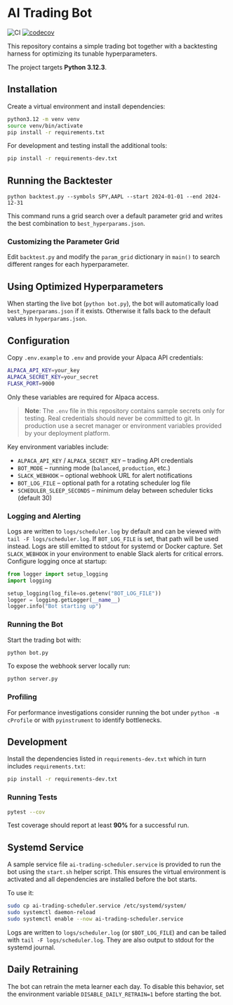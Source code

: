 # AI Trading Bot
![CI](https://github.com/dmorazzini23/ai-trading-bot/actions/workflows/python-app.yml/badge.svg)
[![codecov](https://codecov.io/gh/dmorazzini23/ai-trading-bot/branch/main/graph/badge.svg)](https://codecov.io/gh/dmorazzini23/ai-trading-bot)

This repository contains a simple trading bot together with a backtesting
harness for optimizing its tunable hyperparameters.

The project targets **Python 3.12.3**.

## Installation

Create a virtual environment and install dependencies:

```bash
python3.12 -m venv venv
source venv/bin/activate
pip install -r requirements.txt
```

For development and testing install the additional tools:

```bash
pip install -r requirements-dev.txt
```

## Running the Backtester

```
python backtest.py --symbols SPY,AAPL --start 2024-01-01 --end 2024-12-31
```

This command runs a grid search over a default parameter grid and writes the best
combination to `best_hyperparams.json`.

### Customizing the Parameter Grid

Edit `backtest.py` and modify the `param_grid` dictionary in `main()` to search
different ranges for each hyperparameter.

## Using Optimized Hyperparameters

When starting the live bot (`python bot.py`), the bot will automatically load
`best_hyperparams.json` if it exists. Otherwise it falls back to the default
values in `hyperparams.json`.

## Configuration

Copy `.env.example` to `.env` and provide your Alpaca API credentials:

```bash
ALPACA_API_KEY=your_key
ALPACA_SECRET_KEY=your_secret
FLASK_PORT=9000
```

Only these variables are required for Alpaca access.

> **Note**: The `.env` file in this repository contains sample secrets only for
> testing. Real credentials should never be committed to git. In production use
> a secret manager or environment variables provided by your deployment
> platform.

Key environment variables include:

- `ALPACA_API_KEY` / `ALPACA_SECRET_KEY` – trading API credentials
- `BOT_MODE` – running mode (`balanced`, `production`, etc.)
- `SLACK_WEBHOOK` – optional webhook URL for alert notifications
- `BOT_LOG_FILE` – optional path for a rotating scheduler log file
- `SCHEDULER_SLEEP_SECONDS` – minimum delay between scheduler ticks (default 30)

### Logging and Alerting

Logs are written to `logs/scheduler.log` by default and can be viewed with
`tail -F logs/scheduler.log`. If `BOT_LOG_FILE` is set, that path will be used
instead. Logs are still emitted to stdout for systemd or Docker capture.
Set `SLACK_WEBHOOK` in your environment to enable Slack alerts for critical
errors. Configure logging once at startup:

```python
from logger import setup_logging
import logging

setup_logging(log_file=os.getenv("BOT_LOG_FILE"))
logger = logging.getLogger(__name__)
logger.info("Bot starting up")
```

### Running the Bot

Start the trading bot with:

```bash
python bot.py
```

To expose the webhook server locally run:

```bash
python server.py
```


### Profiling

For performance investigations consider running the bot under `python -m cProfile`
or with `pyinstrument` to identify bottlenecks.

## Development

Install the dependencies listed in `requirements-dev.txt` which in turn
includes `requirements.txt`:

```bash
pip install -r requirements-dev.txt
```

### Running Tests

```bash
pytest --cov
```

Test coverage should report at least **90%** for a successful run.


## Systemd Service

A sample service file `ai-trading-scheduler.service` is provided to run the bot using the `start.sh` helper script. This ensures the virtual environment is activated and all dependencies are installed before the bot starts.

To use it:

```bash
sudo cp ai-trading-scheduler.service /etc/systemd/system/
sudo systemctl daemon-reload
sudo systemctl enable --now ai-trading-scheduler.service
```

Logs are written to `logs/scheduler.log` (or `$BOT_LOG_FILE`) and can be tailed
with `tail -F logs/scheduler.log`. They are also output to stdout for the
systemd journal.

## Daily Retraining

The bot can retrain the meta learner each day. To disable this behavior,
set the environment variable `DISABLE_DAILY_RETRAIN=1` before starting the bot.

